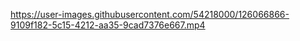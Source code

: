 https://user-images.githubusercontent.com/54218000/126066866-9109f182-5c15-4212-aa35-9cad7376e667.mp4
